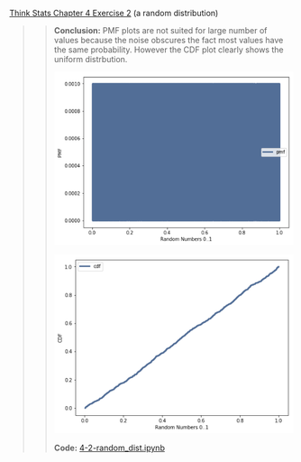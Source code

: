 [Think Stats Chapter 4 Exercise 2](http://greenteapress.com/thinkstats2/html/thinkstats2005.html#toc41) (a random distribution)

>> **Conclusion:** PMF plots are not suited for large number of values because the noise obscures the fact most values have the same probability. However the CDF plot clearly shows the uniform distrbution.
>>
>> ![PMF Plot](4-2-random_dist-pmf.png)
>>
>> ![CDF Plot](4-2-random_dist-cdf.png)
>>
>> **Code:** [4-2-random_dist.ipynb](4-2-random_dist.ipynb)

